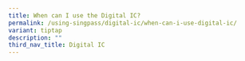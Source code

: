 ```yaml
---
title: When can I use the Digital IC?
permalink: /using-singpass/digital-ic/when-can-i-use-digital-ic/
variant: tiptap
description: ""
third_nav_title: Digital IC
---
```

